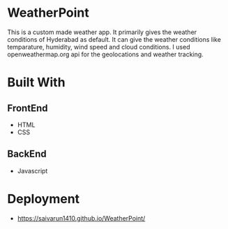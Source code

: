 # WeatherPoint
This is a custom made weather app. It primarily gives the weather conditions of Hyderabad as default. It can give the weather conditions like temparature, humidity, wind speed and cloud conditions. I used openweathermap.org api for the geolocations and weather tracking. 
# Built With 
## FrontEnd
* HTML
* CSS
## BackEnd
* Javascript
# Deployment 
* https://saivarun1410.github.io/WeatherPoint/

